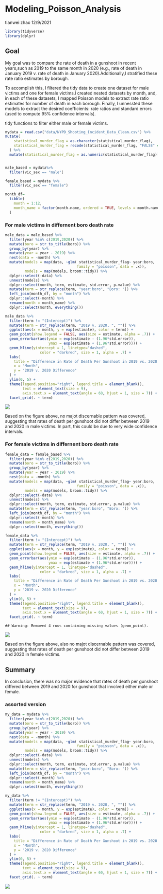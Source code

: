 Modeling\_Poisson\_Analysis
================
tianwei zhao
12/9/2021

``` r
library(tidyverse)
library(dplyr)
```

## Goal

My goal was to compare the rate of death in a gunshoot in recent
years,such as 2019 to the same month in 2020 (e.g., rate of death in
January 2019 v. rate of death in January 2020).Additionally,I stratified
these rate ratio estimates by borough.

To accomplish this, I filtered the tidy data to create one dataset for
male victims and one for female victims.I created nested datasets by
month, and, in each of these datasets, I mapped Poisson models to
extract rate ratio estimates for number of death in each borough.
Finally, I unnessted these models to extract the desired coefficients:
rate ratios and standard errors (used to compute 95% confidence
intervals).

tidy functions to filter either male or female victims.

``` r
mydata = read.csv("data/NYPD_Shooting_Incident_Data_Clean.csv") %>% 
mutate(
    statistical_murder_flag = as.character(statistical_murder_flag),
    statistical_murder_flag = recode(statistical_murder_flag, "FALSE" = "1","TRUE" = "0")
  ) %>% 
  mutate(statistical_murder_flag = as.numeric(statistical_murder_flag)) 


male_based = mydata%>% 
  filter(vic_sex == "male")

female_based = mydata %>% 
  filter(vic_sex == "female")

month_df=
  tibble(
    month = 1:12,
    month_name = factor(month.name, ordered = TRUE, levels = month.name)
  )
```

### For male victims in differnent boro death rate

``` r
male_data = male_based %>%
  filter(year %in% c(2019,2020)) %>%
  mutate(boro = str_to_title(boro)) %>%
  group_by(year) %>%
  mutate(year = year - 2019) %>%
  nest(data = -month) %>%
  mutate(models = map(data, ~glm( statistical_murder_flag~ year:boro,
                                 family = "poisson", data = .x)),
         models = map(models, broom::tidy)) %>% 
  dplyr::select(-data) %>% 
  unnest(models) %>%
  dplyr::select(month, term, estimate, std.error, p.value) %>% 
  mutate(term = str_replace(term, "year:boro", "Boro: ")) %>% 
  left_join(month_df, by = "month") %>%
  dplyr::select(-month) %>%
  rename(month = month_name) %>%
  dplyr::select(month, everything())
```

``` r
male_data %>% 
  filter(term != "(Intercept)") %>%
  mutate(term = str_replace(term, "2019 v. 2020, ", "")) %>%
  ggplot(aes(x = month, y = exp(estimate), color = term)) + 
  geom_point(show.legend = FALSE, aes(size = estimate, alpha = .7)) +
  geom_errorbar(aes(ymin = exp(estimate - (1.96*std.error)), 
                    ymax = exp(estimate + (1.96*std.error)))) +
  geom_hline(yintercept = 1, linetype="dashed", 
                color = "darkred", size = 1, alpha = .7) +
  labs(
    title = "Difference in Rate of Death Per Gunshoot in 2019 vs. 2020 Based on Male Victims",
    x = "Month",
    y = "2019 v. 2020 Difference"
  ) +
  ylim(0, 5) +
  theme(legend.position="right", legend.title = element_blank(),
        text = element_text(size = 9),
        axis.text.x = element_text(angle = 60, hjust = 1, size = 7)) + 
  facet_grid(. ~ term)
```

![](Modeling_Poisson_Analysis_files/figure-gfm/unnamed-chunk-4-1.png)<!-- -->

Based on the figure above, no majot discernable pattern was covered,
suggesting that rates of death per gunshoot did not differ between 2019
and 2020 in male victims. In part, this could be due to very wide
confidence intervals.

### For female victims in differnent boro death rate

``` r
female_data = female_based %>%
  filter(year %in% c(2019,2020)) %>%
  mutate(boro = str_to_title(boro)) %>%
  group_by(year) %>%
  mutate(year = year - 2019) %>%
  nest(data = -month) %>%
  mutate(models = map(data, ~glm( statistical_murder_flag~ year:boro,
                                 family = "poisson", data = .x)),
         models = map(models, broom::tidy)) %>% 
  dplyr::select(-data) %>% 
  unnest(models) %>%
  dplyr::select(month, term, estimate, std.error, p.value) %>% 
  mutate(term = str_replace(term, "year:boro", "Boro: ")) %>% 
  left_join(month_df, by = "month") %>%
  dplyr::select(-month) %>%
  rename(month = month_name) %>%
  dplyr::select(month, everything())
```

``` r
female_data %>% 
  filter(term != "(Intercept)") %>%
  mutate(term = str_replace(term, "2019 v. 2020, ", "")) %>%
  ggplot(aes(x = month, y = exp(estimate), color = term)) + 
  geom_point(show.legend = FALSE, aes(size = estimate, alpha = .7)) +
  geom_errorbar(aes(ymin = exp(estimate - (1.96*std.error)), 
                    ymax = exp(estimate + (1.96*std.error)))) +
  geom_hline(yintercept = 1, linetype="dashed", 
                color = "darkred", size = 1, alpha = .7) +
  labs(
    title = "Difference in Rate of Death Per Gunshoot in 2019 vs. 2020 Based on Female Victims",
    x = "Month",
    y = "2019 v. 2020 Difference"
  ) +
  ylim(0, 5) +
  theme(legend.position="right", legend.title = element_blank(),
        text = element_text(size = 9),
        axis.text.x = element_text(angle = 60, hjust = 1, size = 7)) + 
  facet_grid(. ~ term)
```

    ## Warning: Removed 4 rows containing missing values (geom_point).

![](Modeling_Poisson_Analysis_files/figure-gfm/unnamed-chunk-6-1.png)<!-- -->

Based on the figure above, also no majot discernable pattern was
covered, suggesting that rates of death per gunshoot did not differ
between 2019 and 2020 in female victims.

## Summary

In conclusion, there was no major evidence that rates of death per
gunshoot differed between 2019 and 2020 for gunshoot that involved
either male or female.

### assorted version

``` r
my_data = mydata %>%
  filter(year %in% c(2019,2020)) %>%
  mutate(boro = str_to_title(boro)) %>%
  group_by(year) %>%
  mutate(year = year - 2019) %>%
  nest(data = -month) %>%
  mutate(models = map(data, ~glm( statistical_murder_flag~ year:boro,
                                 family = "poisson", data = .x)),
         models = map(models, broom::tidy)) %>% 
  dplyr::select(-data) %>% 
  unnest(models) %>%
  dplyr::select(month, term, estimate, std.error, p.value) %>% 
  mutate(term = str_replace(term, "year:boro", "Boro: ")) %>% 
  left_join(month_df, by = "month") %>%
  dplyr::select(-month) %>%
  rename(month = month_name) %>%
  dplyr::select(month, everything())
```

``` r
my_data %>% 
  filter(term != "(Intercept)") %>%
  mutate(term = str_replace(term, "2019 v. 2020, ", "")) %>%
  ggplot(aes(x = month, y = exp(estimate), color = term)) + 
  geom_point(show.legend = FALSE, aes(size = estimate, alpha = .7)) +
  geom_errorbar(aes(ymin = exp(estimate - (1.96*std.error)), 
                    ymax = exp(estimate + (1.96*std.error)))) +
  geom_hline(yintercept = 1, linetype="dashed", 
                color = "darkred", size = 1, alpha = .7) +
  labs(
    title = "Difference in Rate of Death Per Gunshoot in 2019 vs. 2020 in Different Boro",
    x = "Month",
    y = "2019 v. 2020 Difference"
  ) +
  ylim(0, 5) +
  theme(legend.position="right", legend.title = element_blank(),
        text = element_text(size = 9),
        axis.text.x = element_text(angle = 60, hjust = 1, size = 7)) + 
  facet_grid(. ~ term)
```

![](Modeling_Poisson_Analysis_files/figure-gfm/unnamed-chunk-8-1.png)<!-- -->

